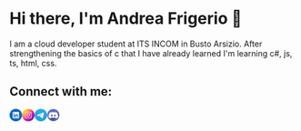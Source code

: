 # Hi there, I'm Andrea Frigerio 👋 

I am a cloud developer student at ITS INCOM in Busto Arsizio.
After strengthening the basics of c that I have already learned I'm learning c#, js, ts, html, css.

## Connect with me:
[<img align="left" alt="friggi02 | Linkedin" width="22px" src="https://raw.githubusercontent.com/Friggi02/Friggi02/master/assets/linkedin.png" />][linkedin]
[<img align="left" alt="friggi02 | Instagram" width="22px" src="https://raw.githubusercontent.com/Friggi02/Friggi02/master/assets/instagram.png" />][instagram]
[<img align="left" alt="friggi02 | Telegram" width="22px" src="https://raw.githubusercontent.com/Friggi02/Friggi02/master/assets/telegram.png" />][telegram]
[<img align="left" alt="friggi02 | Discord" width="22px" src="https://raw.githubusercontent.com/Friggi02/Friggi02/master/assets/discord.png" />][discord]


[instagram]: https://www.instagram.com/friggi02/
[telegram]: https://t.me/friggi
[discord]: http://discordapp.com/users/713867089777262674
[linkedin]: https://www.linkedin.com/in/andreafrigerio02/
